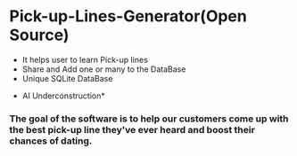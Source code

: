 # Pick-up-Lines-Generator(**Open Source**)
<ul>
  <li>It helps user to learn Pick-up lines</li>
  <li>Share and Add one or many to the DataBase</li>
  <li>Unique SQLite DataBase</li>
 </ul>

* AI Underconstruction*
### The goal of the software is to help our customers come up with the best pick-up line they've ever heard and boost their chances of dating.

